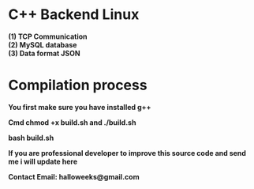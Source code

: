 # C++ Backend Linux

<b>(1) TCP Communication</br>
(2) MySQL database</br>
(3) Data format JSON</br>

# Compilation process 
<p>You first make sure you have installed g++</p>
<p>Cmd chmod +x build.sh and ./build.sh</p>
<p>bash build.sh</p>

<p>If you are professional developer to improve this source code and send me i will update here</p>
<p>Contact Email: halloweeks@gmail.com</p>
